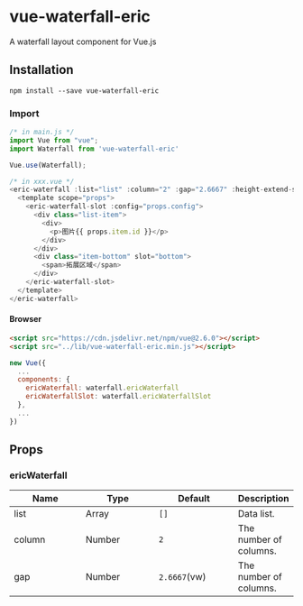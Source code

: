 # vue-waterfall-eric

A waterfall layout component for Vue.js

## Installation

```shell
npm install --save vue-waterfall-eric
```

### Import

```js
/* in main.js */
import Vue from "vue";
import Waterfall from 'vue-waterfall-eric'

Vue.use(Waterfall);

/* in xxx.vue */
<eric-waterfall :list="list" :column="2" :gap="2.6667" :height-extend-scale="44 / 164" :max-item-scale="2" animate="fadeInUp">
  <template scope="props">
    <eric-waterfall-slot :config="props.config">
      <div class="list-item">
        <div>
          <p>图片{{ props.item.id }}</p>
        </div>
      </div>
      <div class="item-bottom" slot="bottom">
        <span>拓展区域</span>
      </div>
    </eric-waterfall-slot>
  </template>
</eric-waterfall>
```

#### Browser

```html
<script src="https://cdn.jsdelivr.net/npm/vue@2.6.0"></script>
<script src="../lib/vue-waterfall-eric.min.js"></script>
```

```js
new Vue({
  ...
  components: {
    ericWaterfall: waterfall.ericWaterfall
    ericWaterfallSlot: waterfall.ericWaterfallSlot
  },
  ...
})
```

## Props

### ericWaterfall

<table>
  <thead>
    <tr>
      <th width="160">Name</th>
      <th width="160">Type</th>
      <th width="160">Default</th>
      <th>Description</th>
    </tr>
  </thead>
  <tbody>
    <tr>
      <td>list</td>
      <td>Array</td>
      <td><code>[]</code></td>
      <td>Data list.</td>
    </tr>
    <tr>
      <td>column</td>
      <td>Number</td>
      <td><code>2</code></td>
      <td>The number of columns.</td>
    </tr>
    <tr>
      <td>gap</td>
      <td>Number</td>
      <td><code>2.6667</code>(vw)</td>
      <td>The number of columns.</td>
    </tr>
  </tbody>
</table>
